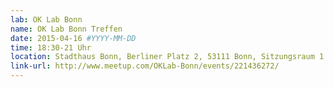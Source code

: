 ```yaml
---
lab: OK Lab Bonn
name: OK Lab Bonn Treffen
date: 2015-04-16 #YYYY-MM-DD
time: 18:30-21 Uhr
location: Stadthaus Bonn, Berliner Platz 2, 53111 Bonn, Sitzungsraum 1
link-url: http://www.meetup.com/OKLab-Bonn/events/221436272/
---
```

